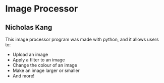 # Image Processor 
## Nicholas Kang
This image processor program was made with python, and it allows users to:
- Upload an image
- Apply a filter to an image
- Change the colour of an image
- Make an image larger or smaller
- And more!